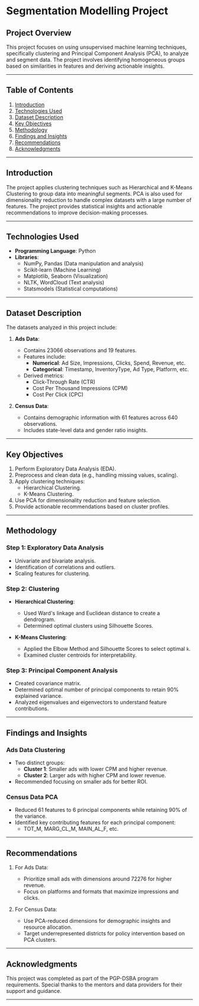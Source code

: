 # Segmentation Modelling Project

## **Project Overview**
This project focuses on using unsupervised machine learning techniques, specifically clustering and Principal Component Analysis (PCA), to analyze and segment data. The project involves identifying homogeneous groups based on similarities in features and deriving actionable insights.

---

## **Table of Contents**
1. [Introduction](#introduction)
2. [Technologies Used](#technologies-used)
3. [Dataset Description](#dataset-description)
4. [Key Objectives](#key-objectives)
5. [Methodology](#methodology)
6. [Findings and Insights](#findings-and-insights)
7. [Recommendations](#recommendations)
8. [Acknowledgments](#acknowledgments)

---

## **Introduction**
The project applies clustering techniques such as Hierarchical and K-Means Clustering to group data into meaningful segments. PCA is also used for dimensionality reduction to handle complex datasets with a large number of features. The project provides statistical insights and actionable recommendations to improve decision-making processes.

---

## **Technologies Used**
- **Programming Language**: Python
- **Libraries**:
  - NumPy, Pandas (Data manipulation and analysis)
  - Scikit-learn (Machine Learning)
  - Matplotlib, Seaborn (Visualization)
  - NLTK, WordCloud (Text analysis)
  - Statsmodels (Statistical computations)

---

## **Dataset Description**
The datasets analyzed in this project include:
1. **Ads Data**:
   - Contains 23066 observations and 19 features.
   - Features include:
     - **Numerical**: Ad Size, Impressions, Clicks, Spend, Revenue, etc.
     - **Categorical**: Timestamp, InventoryType, Ad Type, Platform, etc.
   - Derived metrics:
     - Click-Through Rate (CTR)
     - Cost Per Thousand Impressions (CPM)
     - Cost Per Click (CPC)

2. **Census Data**:
   - Contains demographic information with 61 features across 640 observations.
   - Includes state-level data and gender ratio insights.

---

## **Key Objectives**
1. Perform Exploratory Data Analysis (EDA).
2. Preprocess and clean data (e.g., handling missing values, scaling).
3. Apply clustering techniques:
   - Hierarchical Clustering.
   - K-Means Clustering.
4. Use PCA for dimensionality reduction and feature selection.
5. Provide actionable recommendations based on cluster profiles.

---

## **Methodology**
### **Step 1: Exploratory Data Analysis**
- Univariate and bivariate analysis.
- Identification of correlations and outliers.
- Scaling features for clustering.

### **Step 2: Clustering**
- **Hierarchical Clustering**:
  - Used Ward's linkage and Euclidean distance to create a dendrogram.
  - Determined optimal clusters using Silhouette Scores.

- **K-Means Clustering**:
  - Applied the Elbow Method and Silhouette Scores to select optimal `k`.
  - Examined cluster centroids for interpretability.

### **Step 3: Principal Component Analysis**
- Created covariance matrix.
- Determined optimal number of principal components to retain 90% explained variance.
- Analyzed eigenvalues and eigenvectors to understand feature contributions.

---

## **Findings and Insights**
### **Ads Data Clustering**
- Two distinct groups:
  - **Cluster 1**: Smaller ads with lower CPM and higher revenue.
  - **Cluster 2**: Larger ads with higher CPM and lower revenue.
- Recommended focusing on smaller ads for better ROI.

### **Census Data PCA**
- Reduced 61 features to 6 principal components while retaining 90% of the variance.
- Identified key contributing features for each principal component:
  - TOT_M, MARG_CL_M, MAIN_AL_F, etc.

---

## **Recommendations**
1. For Ads Data:
   - Prioritize small ads with dimensions around 72276 for higher revenue.
   - Focus on platforms and formats that maximize impressions and clicks.

2. For Census Data:
   - Use PCA-reduced dimensions for demographic insights and resource allocation.
   - Target underrepresented districts for policy intervention based on PCA clusters.

---

## **Acknowledgments**
This project was completed as part of the PGP-DSBA program requirements. Special thanks to the mentors and data providers for their support and guidance.

---

